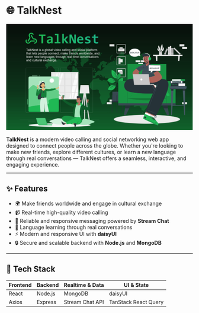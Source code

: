 # 🌐 TalkNest
![Demo App](/frontend/public/banner.png)

**TalkNest** is a modern video calling and social networking web app designed to connect people across the globe. Whether you're looking to make new friends, explore different cultures, or learn a new language through real conversations — TalkNest offers a seamless, interactive, and engaging experience.

---

## ✨ Features

- 🌍 Make friends worldwide and engage in cultural exchange  
- 📹 Real-time high-quality video calling  
- 💬 Reliable and responsive messaging powered by **Stream Chat**  
- 🧠 Language learning through real conversations  
- ⚡ Modern and responsive UI with **daisyUI**  
- 🔒 Secure and scalable backend with **Node.js** and **MongoDB**

---

## 🚀 Tech Stack

| Frontend | Backend | Realtime & Data | UI & State |
|----------|---------|------------------|------------|
| React    | Node.js | MongoDB          | daisyUI    |
| Axios    | Express | Stream Chat API  | TanStack React Query |
